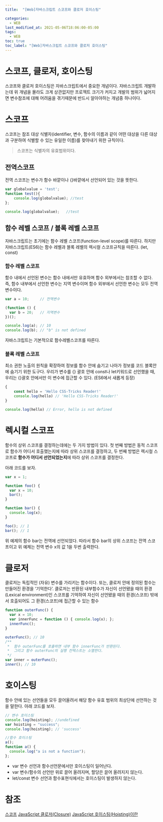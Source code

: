 ```yaml
---
title:  "[Web]자바스크립트 스코프와 클로저 호이스팅"

categories:
  - WEB
last_modified_at: 2021-05-06T18:06:00-05:00
tags:
  - WEB
toc: true
toc_label: "[Web]자바스크립트 스코프와 클로저 호이스팅"
---
```


# 스코프, 클로저, 호이스팅
스코프와 클로저 호이스팅은 자바스크립트에서 중요한 개념이다. 자바스크립트 개발하는데 위 개념을 몰라도 크게 상관없지만 프로젝트 크기가 커지고 개발의 범위가 넓어지면 변수참조에 대해 어려움을 겪기때문에 반드시 알아야하는 개념중 하나이다.

# 스코프
스코프는 참조 대상 식별자(identifier, 변수, 함수의 이름과 같이 어떤 대상을 다른 대상과 구분하여 식별할 수 있는 유일한 이름)를 찾아내기 위한 규칙이다.

> 스코프는 식별자의 유효범위이다.

## 전역스코프
전역 스코프는 변수가 함수 바깥이나 {}바깥에서 선언되어 있는 것을 뜻한다.

```javascript
var globalvalue = 'test';
function test(){
	console.log(globalvalue); //test
};

console.log(globalvalue); 	//test
```

## 함수 레벨 스코프 / 블록 레벨 스코프
자바스크립트는 초기에는 함수 레벨 스코프(function-level scope)를 따른다. 하지만 자바스크립트(ES6)는 함수 레벨과 블록 레벨의 렉시컬 스코프규칙을 따른다. (let, const)

### 함수 레벨 스코프
함수 내에서 선언된 변수는 함수 내에서만 유효하며 함수 외부에서는 참조할 수 없다. 즉, 함수 내부에서 선언한 변수는 지역 변수이며 함수 외부에서 선언한 변수는 모두 전역 변수이다.

```javascript
var a = 10;     // 전역변수

(function () {
  var b = 20;   // 지역변수
})();

console.log(a); // 10
console.log(b); // "b" is not defined
```

자바스크립트는 기본적으로 함수레벨스코프를 따른다.

### 블록 레벨 스코프
최소 권한 노출의 원칙을 확장하여 정보를 함수 안에 숨기고 나아가 정보를 코드 블록안에 숨기기 위한 도구다.
우리가 변수를 {} 괄호 안에 const나 let키워드로 선언했을 때, 우리는 {}괄호 안에서만 이 변수에 접근할 수 있다. (ES6에서 새롭게 등장)

```javascript
{
    const hello = 'Hello CSS-Tricks Reader!'
    console.log(hello) // 'Hello CSS-Tricks Reader!'
}

console.log(hello) // Error, hello is not defined

```

# 렉시컬 스코프
함수의 상위 스코프를 결정하는데에는 두 가지 방법이 있다. 첫 번째 방법은 동적 스코프로 함수가 어디서 호출했는지에 따라 상위 스코프를 결정하고, 두 번째 방법은 렉시컬 스코프로 **함수가 어디서 선언되었는지**에 따라 상위 스코프를 결정한다.

아래 코드를 보자.

```javascript
var x = 1;

function foo() {
  var x = 10;
  bar();
}

function bar() {
  console.log(x);
}

foo(); // 1
bar(); // 1
```

위 예제의 함수 bar는 전역에 선언되었다. 따라서 함수 bar의 상위 스코프는 전역 스코프이고 위 예제는 전역 변수 x의 값 1을 두번 출력한다.

# 클로저
클로저는 독립적인 (자유) 변수를 가리키는 함수이다. 또는, 클로저 안에 정의된 함수는 만들어진 환경을 ‘기억한다’.
클로저는 반환된 내부함수가 자신이 선언됐을 때의 환경(Lexical environment)인 스코프를 기억하여 자신이 선언됐을 때의 환경(스코프) 밖에서 호출되어도 그 환경(스코프)에 접근할 수 있는 함수

```javascript
function outerFunc() {
  var x = 10;
  var innerFunc = function () { console.log(x); };
  innerFunc();
}

outerFunc(); // 10
/**
 *  함수 outerFunc를 호출하면 내부 함수 innerFunc가 반환된다.
 *  그리고 함수 outerFunc의 실행 컨텍스트는 소멸한다.
 */
var inner = outerFunc();
inner(); // 10
```

# 호이스팅
함수 안에 있는 선언들을 모두 끌어올려서 해당 함수 유효 범위의 최상단에 선언하는 것을 말한다.
아래 코드를 보자.

```javascript
// 변수 호이스팅
console.log(hoisting); //undefined
var hoisting = "success";
console.log(hoisting); // 'success'
```
```javascript
//함수 호이스팅
a();
function a() {
  console.log("a is not a function");
};
```
- var 변수 선언과 함수선언문에서만 호이스팅이 일어난다.
- var 변수/함수의 선언만 위로 끌어 올려지며, 할당은 끌어 올려지지 않는다.
- let/const 변수 선언과 함수표현식에서는 호이스팅이 발생하지 않는다.

# 참조
[스코프](https://poiemaweb.com/js-scope)
[JavaScript 클로저(Closure)](https://hyunseob.github.io/2016/08/30/javascript-closure/)
[JavaScript 호이스팅(Hoisting)이란](https://gmlwjd9405.github.io/2019/04/22/javascript-hoisting.html)



